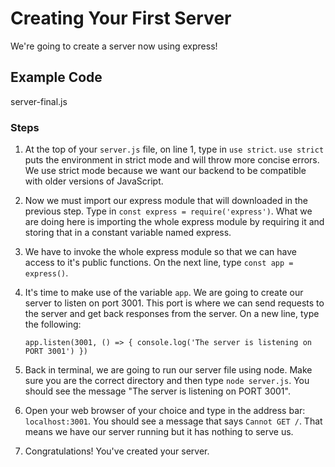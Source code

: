 # Creating Your First Server

We're going to create a server now using express!

## Example Code

server-final.js

### Steps

1.  At the top of your `server.js` file, on line 1, type in `use strict`. `use strict` puts the environment in strict mode and will throw more concise errors. We use strict mode because we want our backend to be compatible with older versions of JavaScript.

2.  Now we must import our express module that will downloaded in the previous step. Type in `const express = require('express')`. What we are doing here is importing the whole express module by requiring it and storing that in a constant variable named express.

3.  We have to invoke the whole express module so that we can have access to it's public functions. On the next line, type `const app = express()`.

4.  It's time to make use of the variable `app`. We are going to create our server to listen on port 3001. This port is where we can send requests to the server and get back responses from the server. On a new line, type the following:

    `app.listen(3001, () => { console.log('The server is listening on PORT 3001') })`

5.  Back in terminal, we are going to run our server file using node. Make sure you are the correct directory and then type `node server.js`. You should see the message "The server is listening on PORT 3001".

6.  Open your web browser of your choice and type in the address bar: `localhost:3001`. You should see a message that says `Cannot GET /`. That means we have our server running but it has nothing to serve us.

7.  Congratulations! You've created your server.
